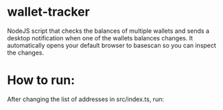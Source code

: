 # wallet-tracker
NodeJS script that checks the balances of multiple wallets and sends a desktop notification when one of the wallets balances changes. It automatically opens your default browser to basescan so you can inspect the changes.

# How to run:
After changing the list of addresses in src/index.ts, run:

